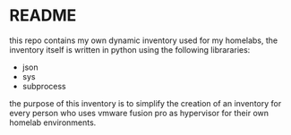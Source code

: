 # README

this repo contains my own dynamic inventory used for my homelabs, the inventory itself is written in python using the following librararies:
- json
- sys
- subprocess

the purpose of this inventory is to simplify the creation of an inventory for every person who uses vmware fusion pro as hypervisor for their own homelab environments.
